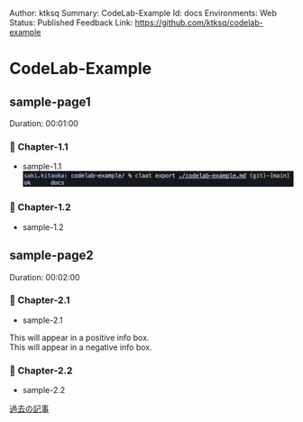 Author: ktksq
Summary: CodeLab-Example
Id: docs
Environments: Web
Status: Published
Feedback Link: https://github.com/ktksq/codelab-example

# CodeLab-Example

## sample-page1
Duration: 00:01:00

### **🔰 Chapter-1.1**
- sample-1.1
![](./images/codelab-export.png)

### **🔰 Chapter-1.2**
- sample-1.2


## sample-page2
Duration: 00:02:00
### **🔰 Chapter-2.1**
- sample-2.1

<aside class="positive">
This will appear in a positive info box.
</aside>

<aside class="negative">
This will appear in a negative info box.
</aside>

### **🔰 Chapter-2.2**
- sample-2.2

[過去の記事](https://ktksq.hatenablog.com/entry/deltalake)

